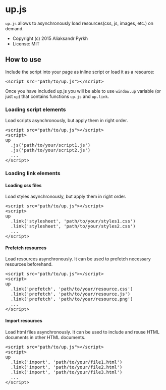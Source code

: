 # up.js

`up.js` allows to asynchronously load resources(css, js, images, etc.) on demand.

* Copyright (c) 2015 Aliaksandr Pyrkh
* License: MIT

## How to use

Include the script into your page as inline script or load it as a resource:
<pre lang="html">
&lt;script src="path/to/up.js"&gt;&lt;/script&gt;
</pre>

Once you have included up.js you will be able to use `window.up` variable (or just `up`) that contains functions `up.js` and `up.link`.

### Loading script elements

Load scripts asynchronously, but apply them in right order.

<pre lang="html">
&lt;script src="path/to/up.js"&gt;&lt;/script&gt;
&lt;script&gt;
up
  .js('path/to/your/script1.js')
  .js('path/to/your/script2.js')
  ...
&lt;/script&gt;
</pre>

### Loading link elements

#### Loading css files

Load styles asynchronously, but apply them in right order.

<pre lang="html">
&lt;script src="path/to/up.js"&gt;&lt;/script&gt;
&lt;script&gt;
up
  .link('stylesheet', 'path/to/your/styles1.css')
  .link('stylesheet', 'path/to/your/styles2.css')
  ...
&lt;/script&gt;
</pre>

#### Prefetch resources

Load resources asynchronously. 
It can be used to prefetch necessary resources beforehand.

<pre lang="html">
&lt;script src="path/to/up.js"&gt;&lt;/script&gt;
&lt;script&gt;
up
  .link('prefetch', 'path/to/your/resource.css')
  .link('prefetch', 'path/to/your/resource.js')
  .link('prefetch', 'path/to/your/resource.png')
  ...
&lt;/script&gt;
</pre>

#### Import resources

Load html files asynchronously.
It can be used to include and reuse HTML documents in other HTML documents.

<pre lang="html">
&lt;script src="path/to/up.js"&gt;&lt;/script&gt;
&lt;script&gt;
up
  .link('import', 'path/to/your/file1.html')
  .link('import', 'path/to/your/file2.html')
  .link('import', 'path/to/your/file3.html')
  ...
&lt;/script&gt;
</pre>
